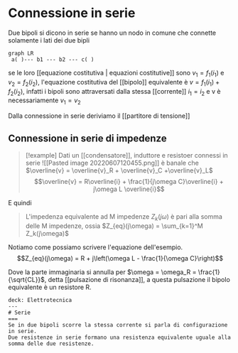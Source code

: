 # Connessione in serie

Due bipoli si dicono in serie se hanno un nodo in comune che connette solamente i lati dei due bipli

```mermaid
graph LR
 a( )--- b1 --- b2 --- c( ) 
```

se le loro [[equazione costitutiva | equazioni costitutive]] sono $v_1 = f_1(i_1)$ e $v_2 = f_2(i_2)$, l'equazione costitutiva del [[bipolo]] equivalente è $v  = f_1(i_1) + f_2(i_2)$, infatti i bipoli sono attraversati dalla stessa [[corrente]] $i_1 = i_2$ e v è necessariamente $v_1 = v_2$

Dalla connessione in serie deriviamo il [[partitore di tensione]]


## Connessione in serie di impedenze
>[!example]
>Dati un [[condensatore]], induttore e resistoer connessi in serie
>![[Pasted image 20220607120455.png]]
è banale che $\overline{v} = \overline{v}_R + \overline{v}_C +\overline{v}_L$
$$\overline{v} = R\overline{i} + \frac{1}{j\omega C}\overline{i} + j\omega L \overline{i}$$
>

E quindi
>L'impedenza equivalente ad M impedenze $Z_k(j\omega)$ è pari alla somma delle M impedenze, ossia $Z_{eq}(j\omega) = \sum_{k=1}^M Z_k(j\omega)$

Notiamo come possiamo scrivere l'equazione dell'esempio.
$$Z_{eq}(j\omega) = R + j\left(\omega L - \frac{1}{\omega C}\right)$$

Dove la parte immaginaria si annulla per $\omega = \omega_R = \frac{1}{\sqrt{CL}}$, detta [[pulsazione di risonanza]], a questa pulsazione il bipolo equivalente è un resistore R.


```anki
deck: Elettrotecnica
---
# Serie
===
Se in due bipoli scorre la stessa corrente si parla di configurazione in serie.
Due resistenze in serie formano una resistenza equivalente uguale alla somma delle due resistenze.
```
 